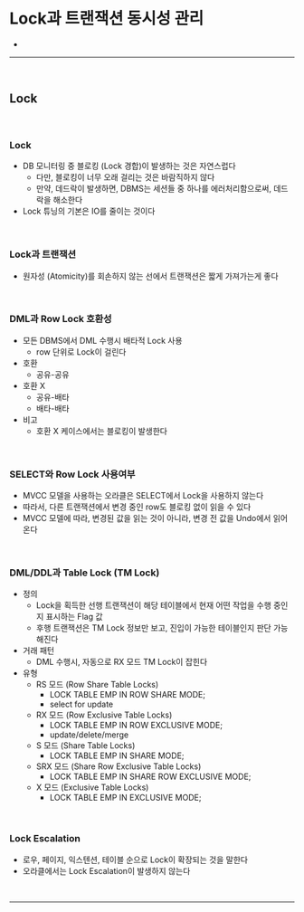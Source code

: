 # Lock과 트랜잭션 동시성 관리
> 
* 

<hr>
<br>

## Lock
#### 

<br>

### Lock
* DB 모니터링 중 블로킹 (Lock 경합)이 발생하는 것은 자연스럽다
  * 다만, 블로킹이 너무 오래 걸리는 것은 바람직하지 않다
  * 만약, 데드락이 발생하면, DBMS는 세션들 중 하나를 에러처리함으로써, 데드락을 해소한다
* Lock 튜닝의 기본은 IO를 줄이는 것이다

<br>

### Lock과 트랜잭션
* 원자성 (Atomicity)를 회손하지 않는 선에서 트랜잭션은 짧게 가져가는게 좋다

<br>

### DML과 Row Lock 호환성
* 모든 DBMS에서 DML 수행시 배타적 Lock 사용
  * row 단위로 Lock이 걸린다
* 호환
  * 공유-공유
* 호환 X
  * 공유-배타
  * 배타-배타
* 비고
  * 호환 X 케이스에서는 블로킹이 발생한다
 
<br>

### SELECT와 Row Lock 사용여부
* MVCC 모델을 사용하는 오라클은 SELECT에서 Lock을 사용하지 않는다
* 따라서, 다른 트랜잭션에서 변경 중인 row도 블로킹 없이 읽을 수 있다
* MVCC 모델에 따라, 변경된 값을 읽는 것이 아니라, 변경 전 값을 Undo에서 읽어온다

<br>

### DML/DDL과 Table Lock (TM Lock)
* 정의
  * Lock을 획득한 선행 트랜잭션이 해당 테이블에서 현재 어떤 작업을 수행 중인지 표시하는 Flag 값
  * 후행 트랜잭션은 TM Lock 정보만 보고, 진입이 가능한 테이블인지 판단 가능해진다
* 거래 패턴
  * DML 수행시, 자동으로 RX 모드 TM Lock이 잡힌다
* 유형
  * RS 모드 (Row Share Table Locks)
    * LOCK TABLE EMP IN ROW SHARE MODE;
    * select for update
  * RX 모드 (Row Exclusive Table Locks)
    * LOCK TABLE EMP IN ROW EXCLUSIVE MODE;
    * update/delete/merge
  * S 모드 (Share Table Locks)
    * LOCK TABLE EMP IN SHARE MODE;
  * SRX 모드 (Share Row Exclusive Table Locks)
    * LOCK TABLE EMP IN SHARE ROW EXCLUSIVE MODE;
  * X 모드 (Exclusive Table Locks)
    * LOCK TABLE EMP IN EXCLUSIVE MODE;


<br>

### Lock Escalation
* 로우, 페이지, 익스텐션, 테이블 순으로 Lock이 확장되는 것을 말한다
* 오라클에서는 Lock Escalation이 발생하지 않는다

<br>
<hr>
<br>
